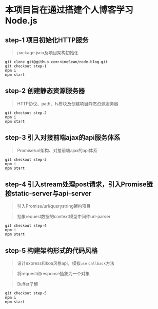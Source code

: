 # 本项目旨在通过搭建个人博客学习Node.js

## step-1 项目初始化HTTP服务

> package.json及项目架构初始化
```
git clone git@github.com:nineSean/node-blog.git
git checkout step-1
npm i
npm start
```

## step-2 创建静态资源服务器

> HTTP协议、path、fs模块及创建项目静态资源服务器
```
git checkout step-2
npm i
npm start
```

## step-3 引入对接前端ajax的api服务体系

> Promise/url架构、对接前端ajax的api体系
```
git checkout step-3
npm i
npm start
```

## step-4 引入stream处理post请求，引入Promise链接static-server与api-server

> 引入Promise/url/querystring架构项目

> 抽象request数据的context模型中间件url-parser
```
git checkout step-4
npm i
npm start
```

## step-5 构建架构形式的代码风格
> 设计express和koa风格api，模拟`use` `callback`方法

> 将request和response抽象为一个对象

> Buffer了解
```
git checkout step-5
npm i
npm start
```
